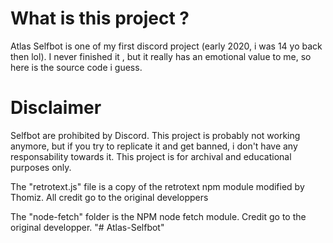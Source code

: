 # What is this project ?

Atlas Selfbot is one of my first discord project (early 2020, i was 14 yo back then lol). I never finished it , but it really has an emotional value to me, so here is the source code i guess.

# Disclaimer
Selfbot are prohibited by Discord. This project is probably not working anymore, but if you try to replicate it and get banned, i don't have any responsability towards it.
This project is for archival and educational purposes only. 

The "retrotext.js" file is a copy of the retrotext npm module modified by Thomiz. All credit go to the original developpers

The "node-fetch" folder is the NPM node fetch module. Credit go to the original developper.
"# Atlas-Selfbot" 
